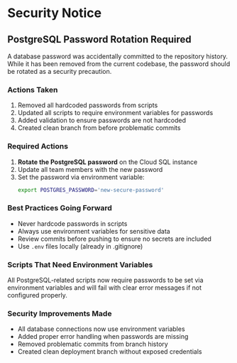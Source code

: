 # Security Notice

## PostgreSQL Password Rotation Required

A database password was accidentally committed to the repository history. While it has been removed from the current codebase, the password should be rotated as a security precaution.

### Actions Taken
1. Removed all hardcoded passwords from scripts
2. Updated all scripts to require environment variables for passwords
3. Added validation to ensure passwords are not hardcoded
4. Created clean branch from before problematic commits

### Required Actions
1. **Rotate the PostgreSQL password** on the Cloud SQL instance
2. Update all team members with the new password
3. Set the password via environment variable:
   ```bash
   export POSTGRES_PASSWORD='new-secure-password'
   ```

### Best Practices Going Forward
- Never hardcode passwords in scripts
- Always use environment variables for sensitive data
- Review commits before pushing to ensure no secrets are included
- Use `.env` files locally (already in .gitignore)

### Scripts That Need Environment Variables
All PostgreSQL-related scripts now require passwords to be set via environment variables and will fail with clear error messages if not configured properly.

### Security Improvements Made
- All database connections now use environment variables
- Added proper error handling when passwords are missing
- Removed problematic commits from branch history
- Created clean deployment branch without exposed credentials